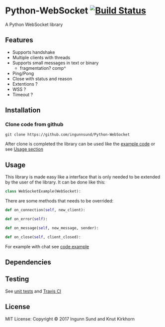 # Python-WebSocket    [![Build Status](https://api.travis-ci.com/ingunnsund/Python-WebSocket.svg?token=ZxxpdBJahNzv1GsguPxE&branch=master)](https://travis-ci.com/ingunnsund/Python-WebSocket)

A Python WebSocket library


## Features
- Supports handshake
- Multiple clients with threads
- Supports small messages in text or binary
  - fragmentation? comp^
- Ping/Pong
- Close with status and reason
- Extentions ?
- WSS ? 
- Timeout ?

## Installation
### Clone code from github
```
git clone https://github.com/ingunnsund/Python-WebSocket
```

After clone is completed the library can be used like the [example code](examples) or see [Usage section](https://github.com/ingunnsund/Python-WebSocket#usage)

## Usage
This library is made easy like a interface that is only needed to be extended by the user of the library.
It can be done like this:
```python
class WebSocketExample(WebSocket):
```
There are some methods that needs to be overrided:
```python
def on_connection(self, new_client):

def on_error(self):

def on_message(self, new_message, sender):

def on_close(self, client_closed):
```

For example with chat see [code example](example)

## Dependencies

## Testing
See [unit tests](tests) and [Travis CI](https://travis-ci.com/ingunnsund/Python-WebSocket)

## License 
MIT License: Copyright © 2017 Ingunn Sund and Knut Kirkhorn
